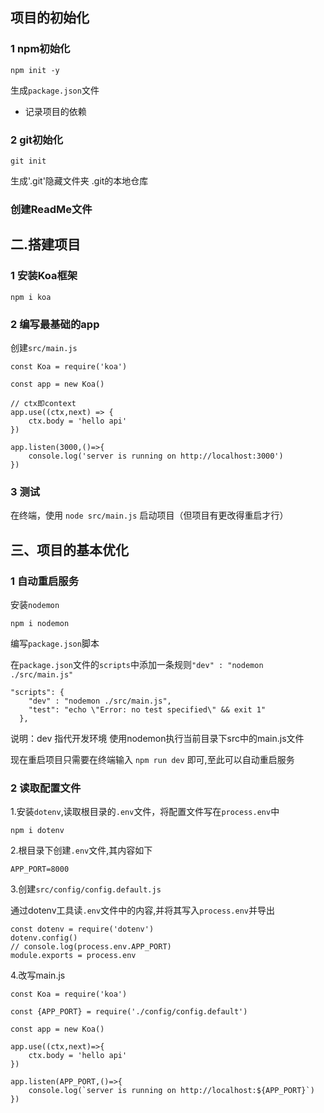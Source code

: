 
## 项目的初始化

### 1 npm初始化

```
npm init -y
```

生成`package.json`文件

- 记录项目的依赖
  
### 2 git初始化

```
git init 
```

生成'.git'隐藏文件夹 .git的本地仓库

### 创建ReadMe文件

## 二.搭建项目

### 1 安装Koa框架

```
npm i koa
```

### 2 编写最基础的app
 
创建`src/main.js`

```
const Koa = require('koa')

const app = new Koa()

// ctx即context
app.use((ctx,next) => {
    ctx.body = 'hello api'
})

app.listen(3000,()=>{
    console.log('server is running on http://localhost:3000')
})
```

### 3 测试

在终端，使用 `node src/main.js` 启动项目（但项目有更改得重启才行）

## 三、项目的基本优化

### 1 自动重启服务

安装`nodemon` 


```
npm i nodemon
```

编写`package.json`脚本

在`package.json`文件的`scripts`中添加一条规则`"dev" : "nodemon ./src/main.js"`

```
"scripts": {
    "dev" : "nodemon ./src/main.js",
    "test": "echo \"Error: no test specified\" && exit 1"
  },
```

说明：dev 指代开发环境  使用nodemon执行当前目录下src中的main.js文件

现在重启项目只需要在终端输入 `npm run dev` 即可,至此可以自动重启服务

### 2 读取配置文件

1.安装`dotenv`,读取根目录的`.env`文件，将配置文件写在`process.env`中

```
npm i dotenv
```

2.根目录下创建`.env`文件,其内容如下

```
APP_PORT=8000
```

3.创建`src/config/config.default.js`

通过dotenv工具读`.env`文件中的内容,并将其写入`process.env`并导出

```
const dotenv = require('dotenv')
dotenv.config()
// console.log(process.env.APP_PORT)
module.exports = process.env
```

4.改写main.js

```
const Koa = require('koa')

const {APP_PORT} = require('./config/config.default')

const app = new Koa()

app.use((ctx,next)=>{
    ctx.body = 'hello api'
})

app.listen(APP_PORT,()=>{
    console.log(`server is running on http://localhost:${APP_PORT}`)
})
```
